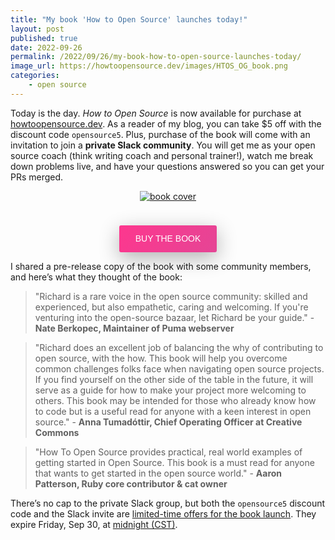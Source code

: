 ```yaml
---
title: "My book 'How to Open Source' launches today!"
layout: post
published: true
date: 2022-09-26
permalink: /2022/09/26/my-book-how-to-open-source-launches-today/
image_url: https://howtoopensource.dev/images/HTOS_OG_book.png
categories:
    - open source
---
```


Today is the day. *How to Open Source* is now available for purchase at [howtoopensource.dev](https://howtoopensource.dev). As a reader of my blog, you can take $5 off with the discount code `opensource5`. Plus, purchase of the book will come with an invitation to join a **private Slack community**. You will get me as your open source coach (think writing coach and personal trainer!), watch me break down problems live, and have your questions answered so you can get your PRs merged.

<div align="center" >
  <a href="https://howtoopensource.dev">
    <img alt="book cover" style="" src="https://howtoopensource.dev/images/cover-email.png" />
  </a>
<p>
<a href="https://howtoopensource.dev" style="background-color: rgb(0, 123, 255);
background-image: linear-gradient(122deg, rgb(253, 55, 142) 0%, rgb(229, 69, 149) 100%);
border-bottom-color: rgb(255, 255, 255);
border-bottom-left-radius: 3px;
border-bottom-right-radius: 3px;
border-bottom-style: none;
border-bottom-width: 0px;
border-image-outset: 0;
border-image-repeat: stretch;
border-image-slice: 100%;
border-image-source: none;
border-image-width: 1;
border-left-color: rgb(255, 255, 255);
border-left-style: none;
border-left-width: 0px;
border-right-color: rgb(255, 255, 255);
border-right-style: none;
border-right-width: 0px;
border-top-color: rgb(255, 255, 255);
border-top-left-radius: 3px;
border-top-right-radius: 3px;
border-top-style: none;
border-top-width: 0px;
box-shadow: rgba(0, 0, 0, 0.3) 0px 9px 32px 0px;
box-sizing: border-box;
color: rgb(255, 255, 255);
display: inline-block;
font-family: 'Rubik', sans-serif;
font-size: 14px;
font-weight: 500;
line-height: 21px;
padding-bottom: 11.2px;
padding-left: 25.6px;
padding-right: 25.6px;
padding-top: 11.2px;
text-align: center;
text-decoration-color: rgb(255, 255, 255);
text-decoration-line: none;
text-decoration-style: solid;
text-decoration-thickness: auto;
text-transform: uppercase;
touch-action: manipulation;
transition-delay: 0s;
transition-duration: 0.3s;
transition-property: all;
transition-timing-function: ease;
user-select: none;
vertical-align: middle;
white-space: nowrap;
margin-top: 1.5rem;
">Buy the Book</a>

</p>
</div>


I shared a pre-release copy of the book with some community members, and here’s what they thought of the book:

>  "Richard is a rare voice in the open source community: skilled and experienced, but also empathetic, caring and welcoming. If you're venturing into the open-source bazaar, let Richard be your guide." - **Nate Berkopec, Maintainer of Puma webserver**

> "Richard does an excellent job of balancing the why of contributing to open source, with the how. This book will help you overcome common challenges folks face when navigating open source projects. If you find yourself on the other side of the table in the future, it will serve as a guide for how to make your project more welcoming to others. This book may be intended for those who already know how to code but is a useful read for anyone with a keen interest in open source." - **Anna Tumadóttir, Chief Operating Officer at Creative Commons**

> "How To Open Source provides practical, real world examples of getting started in Open Source. This book is a must read for anyone that wants to get started in the open source world." - **Aaron Patterson, Ruby core contributor & cat owner**

There’s no cap to the private Slack group, but both the `opensource5` discount code and the Slack invite are [limited-time offers for the book launch](https://howtoopensource.dev#join_me_hacktoberfest). They expire Friday, Sep 30, at [midnight (CST)](https://howtoopensource.dev#join_me_hacktoberfest).
